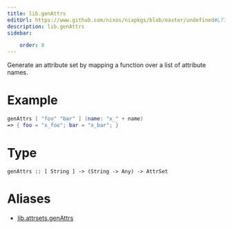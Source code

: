 ```yaml
---
title: lib.genAttrs
editUrl: https://www.github.com/nixos/nixpkgs/blob/master/undefined#L778C5
description: lib.genAttrs
sidebar:

    order: 8
---
```


Generate an attribute set by mapping a function over a list of
attribute names.

# Example

```nix
genAttrs [ "foo" "bar" ] (name: "x_" + name)
=> { foo = "x_foo"; bar = "x_bar"; }
```

# Type

```
genAttrs :: [ String ] -> (String -> Any) -> AttrSet
```


# Aliases

- [lib.attrsets.genAttrs](/nix-doc-comments/reference/lib/attrsets/lib-attrsets-genattrs)


